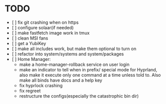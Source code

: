 # TODO

- \[ \] fix git crashing when on https
- \[ \] configure solaar(if needed)
- \[ \] make fastfetch image work in tmux
- \[ \] clean MSI fans
- \[ \] get a YubiKey
- \[ \] make all includes work, but make them optional to turn on
- \[ \] refactor into system/systems and system/packages
- \[ \] Home Manager:
  - make a home-manager-rollback service on user login
  - make an indicator to tell when in prefix/ special mode for Hyprland,
    also make it execute only one command at a time unless told to. Also
    make all binds have docs and a help key
  - fix hyprlock crashing
  - fix regreet
  - restructure the configs(especially the catastrophic bin dir)
